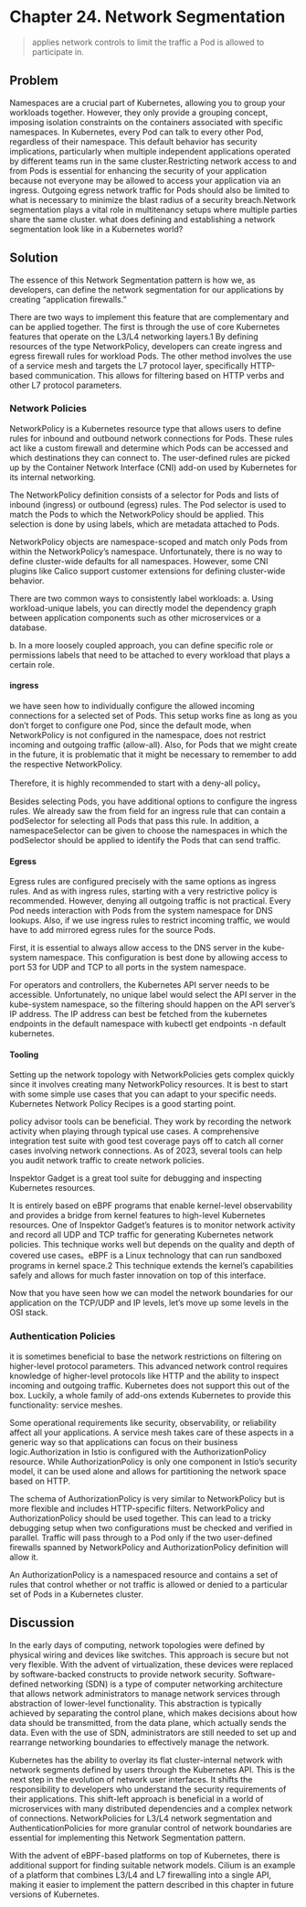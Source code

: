 # Chapter 24. Network Segmentation
>applies network controls to
limit the traffic a Pod is allowed to participate in.

## Problem
Namespaces are a crucial part of Kubernetes, allowing you to group your
workloads together. However, they only provide a grouping concept,
imposing isolation constraints on the containers associated with specific
namespaces. In Kubernetes, every Pod can talk to every other Pod,
regardless of their namespace. This default behavior has security
implications, particularly when multiple independent applications operated
by different teams run in the same cluster.Restricting network access to and from Pods is essential for enhancing the
security of your application because not everyone may be allowed to access
your application via an ingress. Outgoing egress network traffic for Pods
should also be limited to what is necessary to minimize the blast radius of a
security breach.Network segmentation plays a vital role in multitenancy setups where
multiple parties share the same cluster. what does defining and establishing a network segmentation look like in
a Kubernetes world?

## Solution
The essence of this Network Segmentation pattern is how we, as developers,
can define the network segmentation for our applications by creating
“application firewalls.”

There are two ways to implement this feature that are complementary and
can be applied together. The first is through the use of core Kubernetes
features that operate on the L3/L4 networking layers.1 By defining
resources of the type NetworkPolicy, developers can create ingress and
egress firewall rules for workload Pods.
The other method involves the use of a service mesh and targets the L7
protocol layer, specifically HTTP-based communication. This allows for
filtering based on HTTP verbs and other L7 protocol parameters.

### Network Policies
NetworkPolicy is a Kubernetes resource type that allows users to define
rules for inbound and outbound network connections for Pods. These rules
act like a custom firewall and determine which Pods can be accessed and
which destinations they can connect to. The user-defined rules are picked up
by the Container Network Interface (CNI) add-on used by Kubernetes for
its internal networking.

The NetworkPolicy definition consists of a selector for Pods and lists of
inbound (ingress) or outbound (egress) rules.
The Pod selector is used to match the Pods to which the NetworkPolicy
should be applied. This selection is done by using labels, which are
metadata attached to Pods.

NetworkPolicy objects are namespace-scoped and match only Pods from
within the NetworkPolicy’s namespace. Unfortunately, there is no way to
define cluster-wide defaults for all namespaces. However, some CNI
plugins like Calico support customer extensions for defining cluster-wide
behavior.

There are two common ways to consistently label workloads:
a. Using workload-unique labels, you can directly model the dependency
graph between application components such as other microservices or
a database.

b. In a more loosely coupled approach, you can define specific role or
permissions labels that need to be attached to every workload that
plays a certain role.

#### ingress
we have seen how to individually configure the
allowed incoming connections for a selected set of Pods. This setup works
fine as long as you don’t forget to configure one Pod, since the default
mode, when NetworkPolicy is not configured in the namespace, does not
restrict incoming and outgoing traffic (allow-all). Also, for Pods that we
might create in the future, it is problematic that it might be necessary to
remember to add the respective NetworkPolicy.

Therefore, it is highly recommended to start with a deny-all policy。


Besides selecting Pods, you have additional options to configure the ingress
rules. We already saw the from field for an ingress rule that can contain a
podSelector for selecting all Pods that pass this rule. In addition, a
namespaceSelector can be given to choose the namespaces in which the
podSelector should be applied to identify the Pods that can send traffic.

#### Egress
Egress rules are configured precisely
with the same options as ingress rules. And as with ingress rules, starting
with a very restrictive policy is recommended. However, denying all
outgoing traffic is not practical. Every Pod needs interaction with Pods from
the system namespace for DNS lookups. Also, if we use ingress rules to
restrict incoming traffic, we would have to add mirrored egress rules for the
source Pods.

First, it is
essential to always allow access to the DNS server in the kube-system
namespace. This configuration is best done by allowing access to port 53
for UDP and TCP to all ports in the system namespace.

For operators and controllers, the Kubernetes API server needs to be
accessible. Unfortunately, no unique label would select the API server in
the kube-system namespace, so the filtering should happen on the API
server’s IP address. The IP address can best be fetched from the
kubernetes endpoints in the default namespace with kubectl get
endpoints -n default kubernetes.

#### Tooling
Setting up the network topology with NetworkPolicies gets complex
quickly since it involves creating many NetworkPolicy resources. It is best
to start with some simple use cases that you can adapt to your specific
needs. Kubernetes Network Policy Recipes is a good starting point.

policy advisor tools can be beneficial.
They work by recording the network activity when playing through typical
use cases. A comprehensive integration test suite with good test coverage
pays off to catch all corner cases involving network connections. As of
2023, several tools can help you audit network traffic to create network
policies.

Inspektor Gadget is a great tool suite for debugging and inspecting
Kubernetes resources.

It is entirely based on eBPF programs that enable
kernel-level observability and provides a bridge from kernel features to
high-level Kubernetes resources. One of Inspektor Gadget’s features is to
monitor network activity and record all UDP and TCP traffic for generating
Kubernetes network policies. This technique works well but depends on the
quality and depth of covered use cases。eBPF is a Linux technology that can run sandboxed programs in kernel
space.2 This technique extends the kernel’s capabilities safely and
allows for much faster innovation on top of this interface.

Now that you have seen how we can model the network boundaries for our
application on the TCP/UDP and IP levels, let’s move up some levels in the
OSI stack.

### Authentication Policies
it is sometimes beneficial to base the
network restrictions on filtering on higher-level protocol parameters. This
advanced network control requires knowledge of higher-level protocols like
HTTP and the ability to inspect incoming and outgoing traffic. Kubernetes
does not support this out of the box. Luckily, a whole family of add-ons
extends Kubernetes to provide this functionality: service meshes.

Some operational requirements like security, observability, or reliability
affect all your applications. A service mesh takes care of these aspects
in a generic way so that applications can focus on their business logic.Authorization in Istio is
configured with the AuthorizationPolicy resource. While
AuthorizationPolicy is only one component in Istio’s security model, it can
be used alone and allows for partitioning the network space based on HTTP.

The schema of AuthorizationPolicy is very similar to NetworkPolicy but is
more flexible and includes HTTP-specific filters. NetworkPolicy and
AuthorizationPolicy should be used together. This can lead to a tricky
debugging setup when two configurations must be checked and verified in
parallel. Traffic will pass through to a Pod only if the two user-defined
firewalls spanned by NetworkPolicy and AuthorizationPolicy definition will
allow it.

An AuthorizationPolicy is a namespaced resource and contains a set of
rules that control whether or not traffic is allowed or denied to a particular
set of Pods in a Kubernetes cluster. 

## Discussion
In the early days of computing, network topologies were defined by
physical wiring and devices like switches. This approach is secure but not
very flexible. With the advent of virtualization, these devices were replaced
by software-backed constructs to provide network security. Software-
defined networking (SDN) is a type of computer networking architecture
that allows network administrators to manage network services through
abstraction of lower-level functionality. This abstraction is typically
achieved by separating the control plane, which makes decisions about how
data should be transmitted, from the data plane, which actually sends the
data. Even with the use of SDN, administrators are still needed to set up and
rearrange networking boundaries to effectively manage the network.

Kubernetes has the ability to overlay its flat cluster-internal network with
network segments defined by users through the Kubernetes API. This is the
next step in the evolution of network user interfaces. It shifts the
responsibility to developers who understand the security requirements of
their applications. This shift-left approach is beneficial in a world of
microservices with many distributed dependencies and a complex network
of connections. NetworkPolicies for L3/L4 network segmentation and
AuthenticationPolicies for more granular control of network boundaries are
essential for implementing this Network Segmentation pattern.

With the advent of eBPF-based platforms on top of Kubernetes, there is
additional support for finding suitable network models. Cilium is an
example of a platform that combines L3/L4 and L7 firewalling into a single
API, making it easier to implement the pattern described in this chapter in
future versions of Kubernetes.

